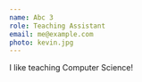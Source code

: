 ```yaml
---
name: Abc 3
role: Teaching Assistant
email: me@example.com
photo: kevin.jpg
---
```


I like teaching Computer Science!

